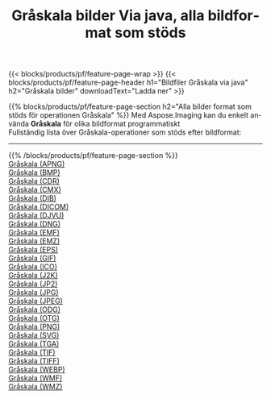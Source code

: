 ﻿---
title: Gråskala bilder Via java, alla bildformat som stöds 
weight: 3920
url: /sv/java/grayscale 
lang: sv
langdirlevel: 2
locales: zh-hans,ja,it,ru,de,es,fr,nl,id,lt,pl,pt,vi,tr,ko,zh-hant,ar,hi,th,sv,cs,uk,he
description: Med Aspose.Imaging kan du enkelt Gråskala bilder via java
---

{{< blocks/products/pf/feature-page-wrap >}}
{{< blocks/products/pf/feature-page-header h1="Bildfiler Gråskala via java" h2="Gråskala bilder" downloadText="Ladda ner" >}}


{{% blocks/products/pf/feature-page-section  h2="Alla bilder format som stöds för operationen Gråskala" %}}
Med Aspose.Imaging kan du enkelt använda **Gråskala** för olika bildformat programmatiskt
<br/>
Fullständig lista över Gråskala-operationer som stöds efter bildformat:
<hr/>
{{% /blocks/products/pf/feature-page-section %}}
<div class="container-fluid productfamilypage bg-gray">
    <div class="convertypes bg-gray agp-content section">
        <div class="container">
		<div class="row other-converters">
		    <div class='col-md-2 other-converter remove-lp remove-rp'><a href="/imaging/sv/java/grayscale/apng" >Gråskala (APNG)</a></div><div class='col-md-2 other-converter remove-lp remove-rp'><a href="/imaging/sv/java/grayscale/bmp" >Gråskala (BMP)</a></div><div class='col-md-2 other-converter remove-lp remove-rp'><a href="/imaging/sv/java/grayscale/cdr" >Gråskala (CDR)</a></div><div class='col-md-2 other-converter remove-lp remove-rp'><a href="/imaging/sv/java/grayscale/cmx" >Gråskala (CMX)</a></div><div class='col-md-2 other-converter remove-lp remove-rp'><a href="/imaging/sv/java/grayscale/dib" >Gråskala (DIB)</a></div><div class='col-md-2 other-converter remove-lp remove-rp'><a href="/imaging/sv/java/grayscale/dicom" >Gråskala (DICOM)</a></div><div class='col-md-2 other-converter remove-lp remove-rp'><a href="/imaging/sv/java/grayscale/djvu" >Gråskala (DJVU)</a></div><div class='col-md-2 other-converter remove-lp remove-rp'><a href="/imaging/sv/java/grayscale/dng" >Gråskala (DNG)</a></div><div class='col-md-2 other-converter remove-lp remove-rp'><a href="/imaging/sv/java/grayscale/emf" >Gråskala (EMF)</a></div><div class='col-md-2 other-converter remove-lp remove-rp'><a href="/imaging/sv/java/grayscale/emz" >Gråskala (EMZ)</a></div><div class='col-md-2 other-converter remove-lp remove-rp'><a href="/imaging/sv/java/grayscale/eps" >Gråskala (EPS)</a></div><div class='col-md-2 other-converter remove-lp remove-rp'><a href="/imaging/sv/java/grayscale/gif" >Gråskala (GIF)</a></div><div class='col-md-2 other-converter remove-lp remove-rp'><a href="/imaging/sv/java/grayscale/ico" >Gråskala (ICO)</a></div><div class='col-md-2 other-converter remove-lp remove-rp'><a href="/imaging/sv/java/grayscale/j2k" >Gråskala (J2K)</a></div><div class='col-md-2 other-converter remove-lp remove-rp'><a href="/imaging/sv/java/grayscale/jp2" >Gråskala (JP2)</a></div><div class='col-md-2 other-converter remove-lp remove-rp'><a href="/imaging/sv/java/grayscale/jpg" >Gråskala (JPG)</a></div><div class='col-md-2 other-converter remove-lp remove-rp'><a href="/imaging/sv/java/grayscale/jpeg" >Gråskala (JPEG)</a></div><div class='col-md-2 other-converter remove-lp remove-rp'><a href="/imaging/sv/java/grayscale/odg" >Gråskala (ODG)</a></div><div class='col-md-2 other-converter remove-lp remove-rp'><a href="/imaging/sv/java/grayscale/otg" >Gråskala (OTG)</a></div><div class='col-md-2 other-converter remove-lp remove-rp'><a href="/imaging/sv/java/grayscale/png" >Gråskala (PNG)</a></div><div class='col-md-2 other-converter remove-lp remove-rp'><a href="/imaging/sv/java/grayscale/svg" >Gråskala (SVG)</a></div><div class='col-md-2 other-converter remove-lp remove-rp'><a href="/imaging/sv/java/grayscale/tga" >Gråskala (TGA)</a></div><div class='col-md-2 other-converter remove-lp remove-rp'><a href="/imaging/sv/java/grayscale/tif" >Gråskala (TIF)</a></div><div class='col-md-2 other-converter remove-lp remove-rp'><a href="/imaging/sv/java/grayscale/tiff" >Gråskala (TIFF)</a></div><div class='col-md-2 other-converter remove-lp remove-rp'><a href="/imaging/sv/java/grayscale/webp" >Gråskala (WEBP)</a></div><div class='col-md-2 other-converter remove-lp remove-rp'><a href="/imaging/sv/java/grayscale/wmf" >Gråskala (WMF)</a></div><div class='col-md-2 other-converter remove-lp remove-rp'><a href="/imaging/sv/java/grayscale/wmz" >Gråskala (WMZ)</a></div>
                </div>
        </div>
    </div>
</div>
<br/>
